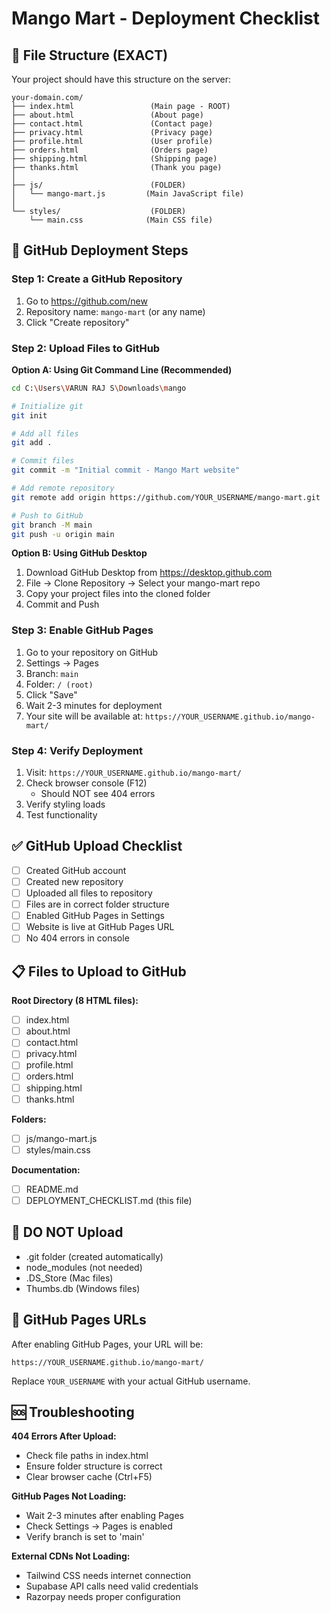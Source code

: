 # Mango Mart - Deployment Checklist

## 📁 File Structure (EXACT)

Your project should have this structure on the server:

```
your-domain.com/
├── index.html                 (Main page - ROOT)
├── about.html                 (About page)
├── contact.html               (Contact page)
├── privacy.html               (Privacy page)
├── profile.html               (User profile)
├── orders.html                (Orders page)
├── shipping.html              (Shipping page)
├── thanks.html                (Thank you page)
│
├── js/                        (FOLDER)
│   └── mango-mart.js         (Main JavaScript file)
│
└── styles/                    (FOLDER)
    └── main.css              (Main CSS file)
```

## 🚀 GitHub Deployment Steps

### Step 1: Create a GitHub Repository
1. Go to https://github.com/new
2. Repository name: `mango-mart` (or any name)
3. Click "Create repository"

### Step 2: Upload Files to GitHub

**Option A: Using Git Command Line (Recommended)**

```bash
cd C:\Users\VARUN RAJ S\Downloads\mango

# Initialize git
git init

# Add all files
git add .

# Commit files
git commit -m "Initial commit - Mango Mart website"

# Add remote repository
git remote add origin https://github.com/YOUR_USERNAME/mango-mart.git

# Push to GitHub
git branch -M main
git push -u origin main
```

**Option B: Using GitHub Desktop**
1. Download GitHub Desktop from https://desktop.github.com
2. File → Clone Repository → Select your mango-mart repo
3. Copy your project files into the cloned folder
4. Commit and Push

### Step 3: Enable GitHub Pages

1. Go to your repository on GitHub
2. Settings → Pages
3. Branch: `main`
4. Folder: `/ (root)`
5. Click "Save"
6. Wait 2-3 minutes for deployment
7. Your site will be available at: `https://YOUR_USERNAME.github.io/mango-mart/`

### Step 4: Verify Deployment

1. Visit: `https://YOUR_USERNAME.github.io/mango-mart/`
2. Check browser console (F12)
   - Should NOT see 404 errors
3. Verify styling loads
4. Test functionality

## ✅ GitHub Upload Checklist

- [ ] Created GitHub account
- [ ] Created new repository
- [ ] Uploaded all files to repository
- [ ] Files are in correct folder structure
- [ ] Enabled GitHub Pages in Settings
- [ ] Website is live at GitHub Pages URL
- [ ] No 404 errors in console

## 📋 Files to Upload to GitHub

**Root Directory (8 HTML files):**
- [ ] index.html
- [ ] about.html
- [ ] contact.html
- [ ] privacy.html
- [ ] profile.html
- [ ] orders.html
- [ ] shipping.html
- [ ] thanks.html

**Folders:**
- [ ] js/mango-mart.js
- [ ] styles/main.css

**Documentation:**
- [ ] README.md
- [ ] DEPLOYMENT_CHECKLIST.md (this file)

## 🚫 DO NOT Upload
- .git folder (created automatically)
- node_modules (not needed)
- .DS_Store (Mac files)
- Thumbs.db (Windows files)

## 🔗 GitHub Pages URLs

After enabling GitHub Pages, your URL will be:
```
https://YOUR_USERNAME.github.io/mango-mart/
```

Replace `YOUR_USERNAME` with your actual GitHub username.

## 🆘 Troubleshooting

**404 Errors After Upload:**
- Check file paths in index.html
- Ensure folder structure is correct
- Clear browser cache (Ctrl+F5)

**GitHub Pages Not Loading:**
- Wait 2-3 minutes after enabling Pages
- Check Settings → Pages is enabled
- Verify branch is set to 'main'

**External CDNs Not Loading:**
- Tailwind CSS needs internet connection
- Supabase API calls need valid credentials
- Razorpay needs proper configuration
